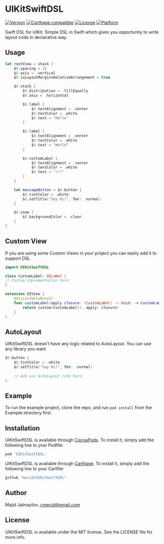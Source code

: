 # UIKitSwiftDSL

[![Version](https://img.shields.io/cocoapods/v/UIKitSwiftDSL.svg?style=flat)](https://cocoapods.org/pods/UIKitSwiftDSL)
[![Carthage compatible](https://img.shields.io/badge/Carthage-compatible-4BC51D.svg?style=flat)](https://github.com/Carthage/Carthage)
[![License](https://img.shields.io/cocoapods/l/UIKitSwiftDSL.svg?style=flat)](https://cocoapods.org/pods/UIKitSwiftDSL)
[![Platform](https://img.shields.io/cocoapods/p/UIKitSwiftDSL.svg?style=flat)](https://cocoapods.org/pods/UIKitSwiftDSL)

Swift DSL for UIKit. Simple DSL in Swift which gives you opportunity to write layout code in declarative way.

## Usage

```swift
let rootView = stack {
    $0.spacing = 16
    $0.axis = .vertical
    $0.isLayoutMarginsRelativeArrangement = true

    $0.stack {
        $0.distribution = .fillEqually
        $0.axis = .horizontal

        $0.label {
            $0.textAlignment = .center
            $0.textColor = .white
            $0.text = "Hello"
        }

        $0.label {
            $0.textAlignment = .center
            $0.textColor = .white
            $0.text = "World"
        }

        $0.customLabel {
            $0.textAlignment = .center
            $0.textColor = .white
            $0.text = "!!!"
        }
    }

    let messageButton = $0.button {
        $0.tintColor = .white
        $0.setTitle("Say Hi!", for: .normal)
    }

    $0.view {
        $0.backgroundColor = .clear
    }
}
```

## Custom View
If you are using some Custom Views in your project you can easily add it to support DSL

```swift
import UIKitSwiftDSL

class CustomLabel: UILabel {
// Custom implementation here
}

extension UIView {
    @discardableResult
    func customLabel(apply closure: (CustomLabel) -> Void) -> CustomLabel {
        return custom(CustomLabel(), apply: closure)
    }
}
```

## AutoLayout
UIKitSwiftDSL doesn't have any logic related to AutoLayout. You can use any library you want

```swift
$0.button {
    $0.tintColor = .white
    $0.setTitle("Say Hi!", for: .normal)
    
    // Add you AutoLayout code here.
}
```

## Example

To run the example project, clone the repo, and run `pod install` from the Example directory first.

## Installation

UIKitSwiftDSL is available through [CocoaPods](https://cocoapods.org). To install
it, simply add the following line to your Podfile:

```ruby
pod 'UIKitSwiftDSL'
```

UIKitSwiftDSL is available through [Carthage](https://github.com/Carthage/Carthage). To install
it, simply add the following line to your Cartfile:

```ruby
github "mecid/UIKitSwiftDSL"
```

## Author

Majid Jabrayilov, cmecid@gmail.com

## License

UIKitSwiftDSL is available under the MIT license. See the LICENSE file for more info.
